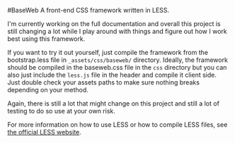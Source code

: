 #BaseWeb
A front-end CSS framework written in LESS.

I'm currently working on the full documentation and overall this project is still changing a lot while I play around with things and figure out how I work best using this framework.

If you want to try it out yourself, just compile the framework from the bootstrap.less file in `_assets/css/baseweb/` directory. Ideally, the framework should be compiled in the baseweb.css file in the `css` directory but you can also just include the `less.js` file in the header and compile it client side. Just double check your assets paths to make sure nothing breaks depending on your method.

Again, there is still a lot that might change on this project and still a lot of testing to do so use at your own risk.

For more information on how to use LESS or how to compile LESS files, see [the official LESS website](http://lesscss.org/).